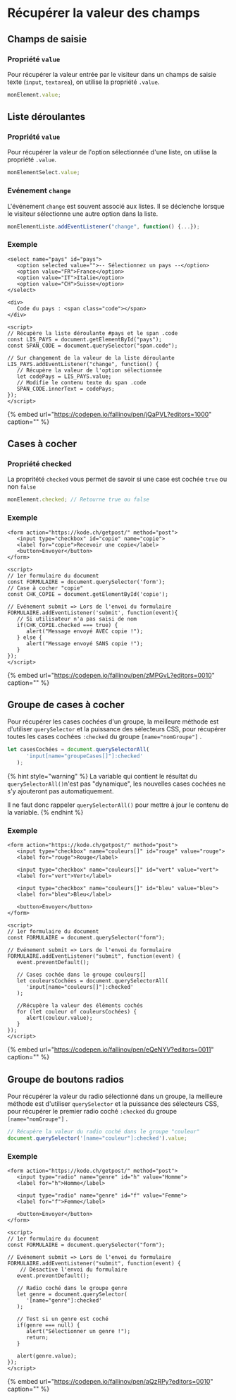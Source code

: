 # Récupérer la valeur des champs

## Champs de saisie

### Propriété `value`

Pour récupérer la valeur entrée par le visiteur dans un champs de saisie texte \(`input`, `textarea`\), on utilise la propriété `.value`.

```javascript
monElement.value;
```

## Liste déroulantes

### Propriété `value`

Pour récupérer la valeur de l'option sélectionnée d'une liste, on utilise la propriété `.value`.

```javascript
monElementSelect.value;
```

### Evénement `change`

L'événement `change` est souvent associé aux listes. Il se déclenche lorsque le visiteur sélectionne une autre option dans la liste.

```javascript
monElementListe.addEventListener("change", function() {...});
```

### Exemple

```markup
<select name="pays" id="pays">
   <option selected value="">-- Sélectionnez un pays --</option>
   <option value="FR">France</option>
   <option value="IT">Italie</option>
   <option value="CH">Suisse</option>
</select>

<div>
   Code du pays : <span class="code"></span>
</div>

<script>
// Récupère la liste déroulante #pays et le span .code
const LIS_PAYS = document.getElementById("pays");
const SPAN_CODE = document.querySelector("span.code");

// Sur changement de la valeur de la liste déroulante
LIS_PAYS.addEventListener("change", function() {
   // Récupère la valeur de l'option sélectionnée
   let codePays = LIS_PAYS.value;
   // Modifie le contenu texte du span .code   
   SPAN_CODE.innerText = codePays;
});
</script>
```

{% embed url="https://codepen.io/fallinov/pen/jQaPVL?editors=1000" caption="" %}

## Cases à cocher

### Propriété checked

La propritété `checked` vous permet de savoir si une case est cochée `true` ou non `false`

```javascript
monElement.checked; // Retourne true ou false
```

### Exemple

```markup
<form action="https://kode.ch/getpost/" method="post">
   <input type="checkbox" id="copie" name="copie">
   <label for="copie">Recevoir une copie</label>
   <button>Envoyer</button>
</form>

<script>
// 1er formulaire du document
const FORMULAIRE = document.querySelector('form');
// Case à cocher "copie"
const CHK_COPIE = document.getElementById('copie');

// Evénement submit => Lors de l'envoi du formulaire
FORMULAIRE.addEventListener('submit', function(event){ 
   // Si utilisateur n'a pas saisi de nom
   if(CHK_COPIE.checked === true) {
      alert("Message envoyé AVEC copie !");
   } else {
      alert("Message envoyé SANS copie !");
   }
});
</script>
```

{% embed url="https://codepen.io/fallinov/pen/zMPGvL?editors=0010" caption="" %}

## Groupe de cases à cocher

Pour récupérer les cases cochées d'un groupe, la meilleure méthode est d'utiliser `querySelector` et la puissance des sélecteurs CSS, pour récupérer toutes les cases cochées `:checked` du groupe `[name="nomGroupe"]` .

```javascript
let casesCochées = document.querySelectorAll(
      'input[name="groupeCases[]"]:checked'
   );
```

{% hint style="warning" %}
La variable qui contient le résultat du `querySelectorAll()`n'est pas "dynamique", les nouvelles cases cochées ne s'y ajouteront pas automatiquement.

Il ne faut donc rappeler `querySelectorAll()` pour mettre à jour le contenu de la variable.
{% endhint %}

### Exemple

```markup
<form action="https://kode.ch/getpost/" method="post">
   <input type="checkbox" name="couleurs[]" id="rouge" value="rouge">
   <label for="rouge">Rouge</label>

   <input type="checkbox" name="couleurs[]" id="vert" value="vert">
   <label for="vert">Vert</label>

   <input type="checkbox" name="couleurs[]" id="bleu" value="bleu">
   <label for="bleu">Bleu</label>

   <button>Envoyer</button>
</form>

<script>
// 1er formulaire du document
const FORMULAIRE = document.querySelector("form");

// Evénement submit => Lors de l'envoi du formulaire
FORMULAIRE.addEventListener("submit", function(event) {
   event.preventDefault();

   // Cases cochée dans le groupe couleurs[]
   let couleursCochées = document.querySelectorAll(
      'input[name="couleurs[]"]:checked'
   );

   //Récupère la valeur des éléments cochés
   for (let couleur of couleursCochées) {
      alert(couleur.value);
   }
});
</script>
```

{% embed url="https://codepen.io/fallinov/pen/eQeNYV?editors=0011" caption="" %}

## Groupe de boutons radios

Pour récupérer la valeur du radio sélectionné dans un groupe, la meilleure méthode est d'utiliser `querySelector` et la puissance des sélecteurs CSS, pour récupérer le premier radio coché `:checked` du groupe `[name="nomGroupe"]` .

```javascript
// Récupère la valeur du radio coché dans le groupe "couleur"
document.querySelector('[name="couleur"]:checked').value;
```

### Exemple

```markup
<form action="https://kode.ch/getpost/" method="post">
   <input type="radio" name="genre" id="h" value="Homme">
   <label for="h">Homme</label>

   <input type="radio" name="genre" id="f" value="Femme">
   <label for="f">Femme</label>

   <button>Envoyer</button>
</form>

<script>
// 1er formulaire du document
const FORMULAIRE = document.querySelector("form");

// Evénement submit => Lors de l'envoi du formulaire
FORMULAIRE.addEventListener("submit", function(event) {
    // Désactive l'envoi du formulaire
   event.preventDefault();

   // Radio coché dans le groupe genre
   let genre = document.querySelector(
      '[name="genre"]:checked'
   );

   // Test si un genre est coché
   if(genre === null) {
      alert("Sélectionner un genre !");
      return;
   }

   alert(genre.value);   
});
</script>
```

{% embed url="https://codepen.io/fallinov/pen/aQzRPy?editors=0010" caption="" %}

